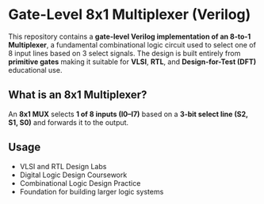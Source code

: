 #  Gate-Level 8x1 Multiplexer (Verilog)
This repository contains a **gate-level Verilog implementation of an 8-to-1 Multiplexer**, a fundamental combinational logic circuit used to select one of 8 input lines based on 3 select signals. The design is built entirely from **primitive gates** making it suitable for **VLSI**, **RTL**, and **Design-for-Test (DFT)** educational use.
##  What is an 8x1 Multiplexer?
An **8x1 MUX** selects **1 of 8 inputs (I0–I7)** based on a **3-bit select line (S2, S1, S0)** and forwards it to the output.
##  Usage
- VLSI and RTL Design Labs  
- Digital Logic Design Coursework  
- Combinational Logic Design Practice  
- Foundation for building larger logic systems
